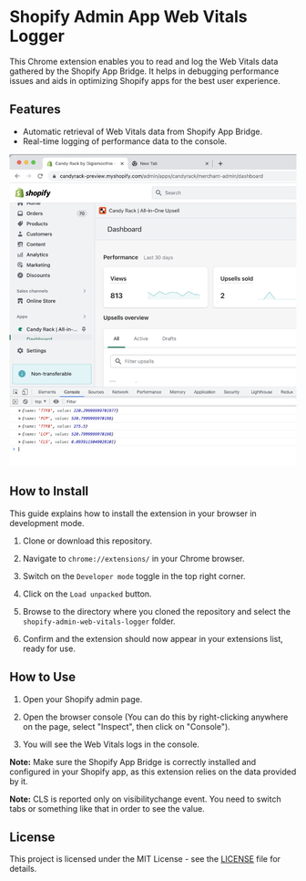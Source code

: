 # Shopify Admin App Web Vitals Logger

This Chrome extension enables you to read and log the Web Vitals data gathered by the Shopify App Bridge. It helps in debugging performance issues and aids in optimizing Shopify apps for the best user experience.

## Features

- Automatic retrieval of Web Vitals data from Shopify App Bridge.
- Real-time logging of performance data to the console.

![screenshot](./images/screenshot.png)

## How to Install

This guide explains how to install the extension in your browser in development mode.

1. Clone or download this repository.

2. Navigate to `chrome://extensions/` in your Chrome browser.

3. Switch on the `Developer mode` toggle in the top right corner.

4. Click on the `Load unpacked` button.

5. Browse to the directory where you cloned the repository and select the `shopify-admin-web-vitals-logger` folder.

6. Confirm and the extension should now appear in your extensions list, ready for use.

## How to Use

1. Open your Shopify admin page.

2. Open the browser console (You can do this by right-clicking anywhere on the page, select "Inspect", then click on "Console").

3. You will see the Web Vitals logs in the console.

**Note:** Make sure the Shopify App Bridge is correctly installed and configured in your Shopify app, as this extension relies on the data provided by it.

**Note:** CLS is reported only on visibilitychange event. You need to switch tabs or something like that in order to see the value.

## License

This project is licensed under the MIT License - see the [LICENSE](LICENSE) file for details.